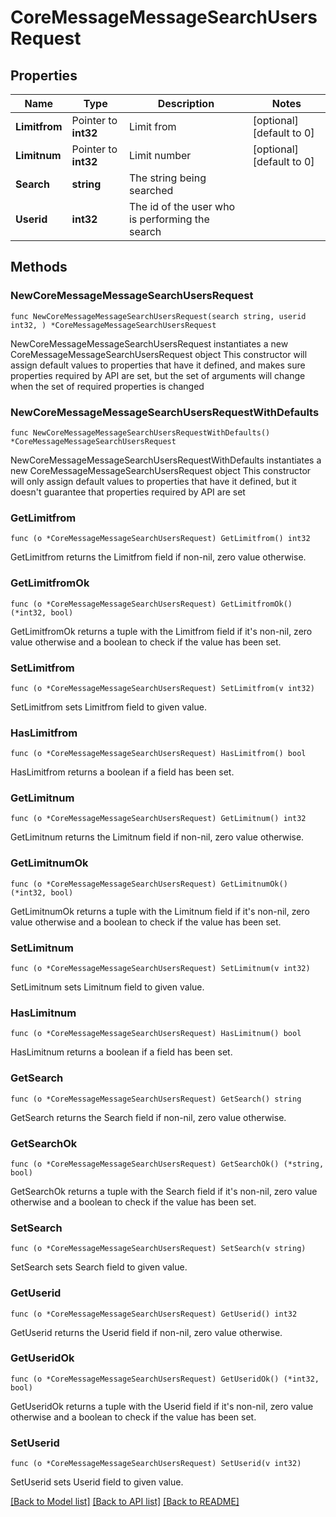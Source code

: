 # CoreMessageMessageSearchUsersRequest

## Properties

Name | Type | Description | Notes
------------ | ------------- | ------------- | -------------
**Limitfrom** | Pointer to **int32** | Limit from | [optional] [default to 0]
**Limitnum** | Pointer to **int32** | Limit number | [optional] [default to 0]
**Search** | **string** | The string being searched | 
**Userid** | **int32** | The id of the user who is performing the search | 

## Methods

### NewCoreMessageMessageSearchUsersRequest

`func NewCoreMessageMessageSearchUsersRequest(search string, userid int32, ) *CoreMessageMessageSearchUsersRequest`

NewCoreMessageMessageSearchUsersRequest instantiates a new CoreMessageMessageSearchUsersRequest object
This constructor will assign default values to properties that have it defined,
and makes sure properties required by API are set, but the set of arguments
will change when the set of required properties is changed

### NewCoreMessageMessageSearchUsersRequestWithDefaults

`func NewCoreMessageMessageSearchUsersRequestWithDefaults() *CoreMessageMessageSearchUsersRequest`

NewCoreMessageMessageSearchUsersRequestWithDefaults instantiates a new CoreMessageMessageSearchUsersRequest object
This constructor will only assign default values to properties that have it defined,
but it doesn't guarantee that properties required by API are set

### GetLimitfrom

`func (o *CoreMessageMessageSearchUsersRequest) GetLimitfrom() int32`

GetLimitfrom returns the Limitfrom field if non-nil, zero value otherwise.

### GetLimitfromOk

`func (o *CoreMessageMessageSearchUsersRequest) GetLimitfromOk() (*int32, bool)`

GetLimitfromOk returns a tuple with the Limitfrom field if it's non-nil, zero value otherwise
and a boolean to check if the value has been set.

### SetLimitfrom

`func (o *CoreMessageMessageSearchUsersRequest) SetLimitfrom(v int32)`

SetLimitfrom sets Limitfrom field to given value.

### HasLimitfrom

`func (o *CoreMessageMessageSearchUsersRequest) HasLimitfrom() bool`

HasLimitfrom returns a boolean if a field has been set.

### GetLimitnum

`func (o *CoreMessageMessageSearchUsersRequest) GetLimitnum() int32`

GetLimitnum returns the Limitnum field if non-nil, zero value otherwise.

### GetLimitnumOk

`func (o *CoreMessageMessageSearchUsersRequest) GetLimitnumOk() (*int32, bool)`

GetLimitnumOk returns a tuple with the Limitnum field if it's non-nil, zero value otherwise
and a boolean to check if the value has been set.

### SetLimitnum

`func (o *CoreMessageMessageSearchUsersRequest) SetLimitnum(v int32)`

SetLimitnum sets Limitnum field to given value.

### HasLimitnum

`func (o *CoreMessageMessageSearchUsersRequest) HasLimitnum() bool`

HasLimitnum returns a boolean if a field has been set.

### GetSearch

`func (o *CoreMessageMessageSearchUsersRequest) GetSearch() string`

GetSearch returns the Search field if non-nil, zero value otherwise.

### GetSearchOk

`func (o *CoreMessageMessageSearchUsersRequest) GetSearchOk() (*string, bool)`

GetSearchOk returns a tuple with the Search field if it's non-nil, zero value otherwise
and a boolean to check if the value has been set.

### SetSearch

`func (o *CoreMessageMessageSearchUsersRequest) SetSearch(v string)`

SetSearch sets Search field to given value.


### GetUserid

`func (o *CoreMessageMessageSearchUsersRequest) GetUserid() int32`

GetUserid returns the Userid field if non-nil, zero value otherwise.

### GetUseridOk

`func (o *CoreMessageMessageSearchUsersRequest) GetUseridOk() (*int32, bool)`

GetUseridOk returns a tuple with the Userid field if it's non-nil, zero value otherwise
and a boolean to check if the value has been set.

### SetUserid

`func (o *CoreMessageMessageSearchUsersRequest) SetUserid(v int32)`

SetUserid sets Userid field to given value.



[[Back to Model list]](../README.md#documentation-for-models) [[Back to API list]](../README.md#documentation-for-api-endpoints) [[Back to README]](../README.md)


